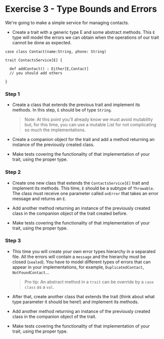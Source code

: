 # Exercise 3 - Type Bounds and Errors

We're going to make a simple service for managing contacts.

- Create a trait with a generic type E and some abstract methods. This `E` type will model the errors we can obtain when the operations of our trait cannot be done as expected. 

```
case class Contact(name:String, phone: String)

trait ContactsService[E] {

  def addContact() : Either[E,Contact]
  // you should add others

}
```

### Step 1

- Create a class that extends the previous trait and implement its methods.
 In this step, `E` should be of type `String`.
 
     > Note: At this point you'll already know we must avoid mutability but, for this time, you can use a mutable List for not complicating so much the implementations.  
 
 - Create a companion object for the trait and add a method returning an instance of the previously created class. 
 
 - Make tests covering the functionality of that implementation of your trait, using the proper type.


### Step 2 

- Create one new class that extends the `ContactsService[E]` trait and implement its methods. This time, `E` should be a subtype of `Throwable`. The class must receive one parameter called `onError` that takes an error message and returns an `E`.
 
 - Add another method returning an instance of the previously created class in the companion object of the trait created before. 
 
 - Make tests covering the functionality of that implementation of your trait, using the proper type.


### Step 3

- This time you will create your own error types hierarchy in a separated file. All the errors will contain a `message` and the hierarchy must be closed (`sealed`).
    You have to model different types of errors that can appear in your implementations, for example, `DuplicatedContact`, `NotFoundContact`...
    
  > Pro tip: An abstract method in a `trait` can be override by a `case class` as a `val`.
  
- After that, create another class that extends the trait (think about what type parameter it should be here!)  and implement its methods. 

 - Add another method returning an instance of the previously created class in the companion object of the trait.
 
 - Make tests covering the functionality of that implementation of your trait, using the proper type.


